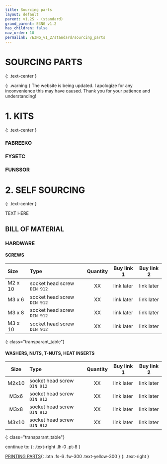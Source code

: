 ```yaml
---
title: Sourcing parts
layout: default
parent: v1.2S - (standard)
grand_parent: E3NG v1.2
has_children: false
nav_order: 10
permalink: /E3NG_v1_2/standard/sourcing_parts
---
```

# SOURCING PARTS
{: .text-center }

{: .warning }
The website is being updated. I apologize for any inconvenience this may have caused. Thank you for your patience and understanding!

# 1. KITS
{: .text-center }

### FABREEKO
### FYSETC
### FUNSSOR

# 2. SELF SOURCING
{: .text-center }

TEXT HERE

## BILL OF MATERIAL

### HARDWARE
#### SCREWS

| Size    | Type                        |  Quantity |  Buy link 1  |   Buy link 2   |
|:--------|:----------------------------|:---------:|:------------:|:--------------:|
| M2 x 10 | socket head screw `DIN 912` |    XX     |  link later  |   link later   |
| M3 x 6  | socket head screw `DIN 912` |    XX     |  link later  |   link later   |
| M3 x 8  | socket head screw `DIN 912` |    XX     |  link later  |   link later   |
| M3 x 10 | socket head screw `DIN 912` |    XX     |  link later  |   link later   |
{: class="transparant_table"}

#### WASHERS, NUTS, T-NUTS, HEAT INSERTS

| Size  | Type                        |    Quantity   |  Buy link 1  |   Buy link 2   |
|:-----:|:----------------------------|:-------------:|:------------:|:--------------:|
| M2x10 | socket head screw `DIN 912` |      XX       |  link later  |   link later   |
| M3x6  | socket head screw `DIN 912` |      XX       |  link later  |   link later   |
| M3x8  | socket head screw `DIN 912` |      XX       |  link later  |   link later   |
| M3x10 | socket head screw `DIN 912` |      XX       |  link later  |   link later   |
{: class="transparant_table"}

continue to:
{: .text-right .lh-0 .pt-8 }

[PRINTING PARTS]{: .btn .fs-6 .fw-300 .text-yellow-300 }
{: .text-right }

[PRINTING PARTS]: https://rh3d.xyz/E3NG_v1_2/standard/printing_parts
